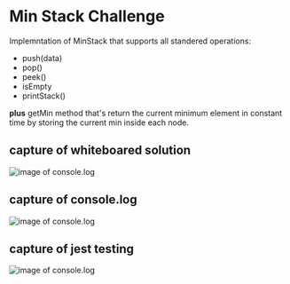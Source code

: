 # Min Stack Challenge

Implemntation of MinStack that supports all standered operations: 
- push(data)
- pop()
- peek()
- isEmpty
- printStack()

 **plus** getMin method that's return the current minimum element in constant time by storing the current min inside each node.

 ## capture of whiteboared solution

 ![image of console.log](/Docs/getMinWhiteBor.JPG)

 ## capture of console.log

 ![image of console.log](/Docs/getMinLog.JPG)

  ## capture of jest testing

![image of console.log](/Docs/testGetMin.JPG)